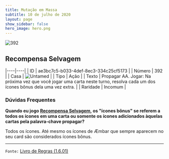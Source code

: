 ```yaml
---
title: Mutação em Massa
subtitle: 10 de julho de 2020
layout: page
show_sidebar: false
hero_image: hero.png
---
```


![392](https://cdn.keyforgegame.com/media/card_front/pt/479_392_WHGRX77P5J66_pt.png)

## Recompensa Selvagem

|----|----|
| ID | ae3bc7c5-b033-4def-8ec3-334c25cf5173 |
| Número | 392 |
| Casa | ![Untamed](https://archonarcana.com/images/thumb/b/bd/Untamed.png/22px-Untamed.png "Indomados") |
| Tipo | Ação |
| Texto | Propagar AA.  Jogar: Na próxima vez que você jogar uma carta neste turno, resolva cada um dos ícones bônus dela uma vez extra. |
| Raridade | Incomum |

### Dúvidas Frequentes

**Quando eu jogo [Recompensa Selvagem](/mm/392), os "ícones bônus" se referem a todos os ícones em uma carta ou somente os
ícones adicionados àquelas cartas pela palavra-chave propagar?**

Todos os ícones. Até mesmo os ícones de Æmbar que sempre aparecem
no seu card são considerados ícones bônus.

<hr/>

`Fonte:` [Livro de Regras (1.6.01)](https://drive.google.com/open?id=1YNhLKUC0xfriiMwFYpDu1Go3zPJw6gYo)
